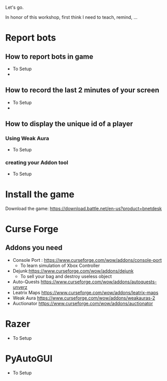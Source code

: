 
Let's go.

In honor of this workshop, first think I need to teach, remind, ...

# Report bots
## How to report bots in game

- To Setup
- 
## How to record the last 2 minutes of your screen

- To Setup
- 
## How to display the unique id of a player

### Using Weak Aura

- To Setup

### creating your Addon tool

- To Setup

# Install the game

Download the game: https://download.battle.net/en-us?product=bnetdesk


# Curse Forge

## Addons you need

- Console Port : https://www.curseforge.com/wow/addons/console-port
  - To learn simulation of Xbox Controller
- Dejunk:https://www.curseforge.com/wow/addons/dejunk
  - To sell your bag and destroy useless object
- Auto-Quests https://www.curseforge.com/wow/addons/autoquests-unverz
- Leatrix Maps https://www.curseforge.com/wow/addons/leatrix-maps
- Weak Aura https://www.curseforge.com/wow/addons/weakauras-2
- Auctionator https://www.curseforge.com/wow/addons/auctionator


# Razer

- To Setup

# PyAutoGUI

- To Setup

